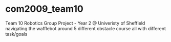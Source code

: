 # com2009_team10
Team 10 Robotics Group Project - Year 2 @ Univeristy of Sheffield
  navigating the wafflebot around 5 different obstacle course all with different task/goals
